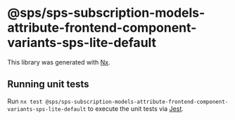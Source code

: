 # @sps/sps-subscription-models-attribute-frontend-component-variants-sps-lite-default

This library was generated with [Nx](https://nx.dev).

## Running unit tests

Run `nx test @sps/sps-subscription-models-attribute-frontend-component-variants-sps-lite-default` to execute the unit tests via [Jest](https://jestjs.io).
